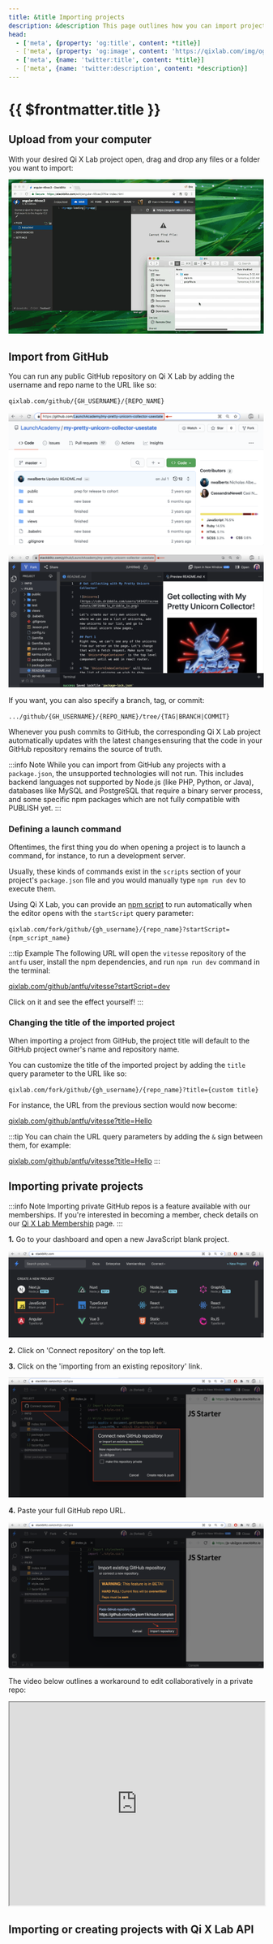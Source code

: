 ```yaml
---
title: &title Importing projects
description: &description This page outlines how you can import projects to Qi X Lab.
head:
  - ['meta', {property: 'og:title', content: *title}] 
  - ['meta', {property: 'og:image', content: 'https://qixlab.com/img/og/importing-projects.png'}]
  - ['meta', {name: 'twitter:title', content: *title}]
  - ['meta', {name: 'twitter:description', content: *description}]
---
```


# {{ $frontmatter.title }}

## Upload from your computer

With your desired Qi X Lab project open, drag and drop any files or a folder you want to import:

<img
  alt="Animation of dragging files from a local folder onto the Qi X Lab editor sidebar"
  src="./assets/import-drag-and-drop-files.gif"
/>

## Import from GitHub

You can run any public GitHub repository on Qi X Lab by adding the username and repo name to the URL like so:

`qixlab.com/github/{GH_USERNAME}/{REPO_NAME}`

![Public GitHub Repo](./assets/github-public-repo.png)

![Public Repo Import from GitHub](./assets/import-from-github.png)

If you want, you can also specify a branch, tag, or commit:

`.../github/{GH_USERNAME}/{REPO_NAME}/tree/{TAG|BRANCH|COMMIT}`

Whenever you push commits to GitHub, the corresponding Qi X Lab project automatically updates with the latest changes ensuring that the code in your GitHub repository remains the source of truth.

:::info Note
While you can import from GitHub any projects with a `package.json`, the unsupported technologies will not run. This includes backend languages not supported by Node.js (like PHP, Python, or Java), databases like MySQL and PostgreSQL that require a binary server process, and some specific npm packages which are not fully compatible with PUBLISH yet.
:::

### Defining a launch command

Oftentimes, the first thing you do when opening a project is to launch a command, for instance, to run a development server.

Usually, these kinds of commands exist in the `scripts` section of your project's `package.json` file and you would manually type `npm run dev` to execute them.

Using Qi X Lab, you can provide an [npm script](https://docs.npmjs.com/cli/v8/using-npm/scripts) to run automatically when the editor opens with the `startScript` query parameter:

`qixlab.com/fork/github/{gh_username}/{repo_name}?startScript={npm_script_name}`

:::tip Example
The following URL will open the `vitesse` repository of the `antfu` user, install the npm dependencies, and run `npm run dev` command in the terminal:

[qixlab.com/github/antfu/vitesse?startScript=dev](https://qixlab.com/github/antfu/vitesse?startScript=dev)

Click on it and see the effect yourself!
:::

### Changing the title of the imported project

When importing a project from GitHub, the project title will default to the GitHub project owner's name and repository name.

You can customize the title of the imported project by adding the `title` query parameter to the URL like so:

`qixlab.com/fork/github/{gh_username}/{repo_name}?title={custom title}`

For instance, the URL from the previous section would now become:

[qixlab.com/github/antfu/vitesse?title=Hello](https://qixlab.com/github/antfu/vitesse?title=Hello)

:::tip
You can chain the URL query parameters by adding the `&` sign between them, for example:

[qixlab.com/github/antfu/vitesse?title=Hello](https://qixlab.com/github/antfu/vitesse?title=Hello&startScript=dev)
:::

## Importing private projects

:::info Note
Importing private GitHub repos is a feature available with our memberships. If you're interested in becoming a member, check details on our [Qi X Lab Membership](https://qixlab.com/membership) page.
:::

**1.** Go to your dashboard and open a new JavaScript blank project.

![Dashboard for JavaScript Blank Project](./assets/private-repo-starter.png)

**2.** Click on 'Connect repository' on the top left.

**3.** Click on the 'importing from an existing repository' link.

![Connect and import GitHub repo](./assets/connect-to-existing-repo.png)

**4.** Paste your full GitHub repo URL.

![Paste GitHub repo URL to import](./assets/import-existing-repo.png)

The video below outlines a workaround to edit collaboratively in a private repo:

<iframe src="https://www.loom.com/embed/54c9f65e05494b00b6aa1bb9e0bbe7ab" style="width: 100%; height: 400px;"></iframe>

## Importing or creating projects with Qi X Lab API
